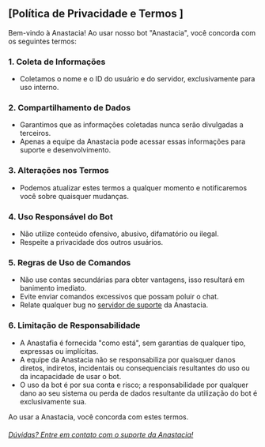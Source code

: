 ## [Política de Privacidade e Termos ]

Bem-vindo à Anastacia! Ao usar nosso bot "Anastacia", você concorda com os seguintes termos:

### 1. Coleta de Informações
- Coletamos o nome e o ID do usuário e do servidor, exclusivamente para uso interno.

### 2. Compartilhamento de Dados
- Garantimos que as informações coletadas nunca serão divulgadas a terceiros.
- Apenas a equipe da Anastacia pode acessar essas informações para suporte e desenvolvimento.

### 3. Alterações nos Termos
- Podemos atualizar estes termos a qualquer momento e notificaremos você sobre quaisquer mudanças.

### 4. Uso Responsável do Bot
- Não utilize conteúdo ofensivo, abusivo, difamatório ou ilegal.
- Respeite a privacidade dos outros usuários.

### 5. Regras de Uso de Comandos
- Não use contas secundárias para obter vantagens, isso resultará em banimento imediato.
- Evite enviar comandos excessivos que possam poluir o chat.
- Relate qualquer bug no [servidor de suporte](https://discord.gg/z4MNRdHAvW) da Anastacia.

### 6. Limitação de Responsabilidade
- A Anastafia é fornecida "como está", sem garantias de qualquer tipo, expressas ou implícitas.
- A equipe da Anastacia não se responsabiliza por quaisquer danos diretos, indiretos, incidentais ou consequenciais resultantes do uso ou da incapacidade de usar o bot.
- O uso da bot é por sua conta e risco; a responsabilidade por qualquer dano ao seu sistema ou perda de dados resultante da utilização do bot é exclusivamente sua.

Ao usar a Anastacia, você concorda com estes termos.

###### [Dúvidas? Entre em contato com o suporte da Anastacia!](https://discord.gg/z4MNRdHAvW)
